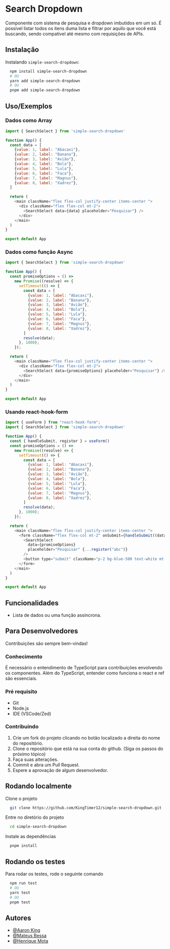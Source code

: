 
# Search Dropdown

Componente com sistema de pesquisa e dropdown imbutidos em um só. É possível listar todos os itens duma lista e filtrar por aquilo que você está buscando, sendo compativel até mesmo com requisições de APIs.
## Instalação

Instalando `simple-search-dropdown`:

```bash
  npm install simple-search-dropdown
  # OU
  yarn add simple-search-dropdown
  # OU
  pnpm add simple-search-dropdown
```
    
## Uso/Exemplos

### Dados como Array
```javascript
import { SearchSelect } from 'simple-search-dropdown'

function App() {
  const data = [
    {value: 1, label: "Abacaxi"},
    {value: 2, label: "Banana"},
    {value: 3, label: "Avião"},
    {value: 4, label: "Bola"},
    {value: 5, label: "Lula"},
    {value: 6, label: "Faca"},
    {value: 7, label: "Magnus"},
    {value: 8, label: "Xadrez"},
  ]

  return (
    <main className="flex flex-col justify-center items-center ">
      <div className="flex flex-col mt-2">
        <SearchSelect data={data} placeholder="Pesquisar"} />
      </div>
    </main>
  )
}

export default App
```

### Dados como função Async
```javascript
import { SearchSelect } from 'simple-search-dropdown'

function App() {
  const promiseOptions = () =>
    new Promise((resolve) => {
      setTimeout(() => {
        const data = [
          {value: 1, label: "Abacaxi"},
          {value: 2, label: "Banana"},
          {value: 3, label: "Avião"},
          {value: 4, label: "Bola"},
          {value: 5, label: "Lula"},
          {value: 6, label: "Faca"},
          {value: 7, label: "Magnus"},
          {value: 8, label: "Xadrez"},
        ]
        resolve(data);
      }, 1000);
    });

  return (
    <main className="flex flex-col justify-center items-center ">
      <div className="flex flex-col mt-2">
        <SearchSelect data={promiseOptions} placeholder="Pesquisar"} />
      </div>
    </main>
  )
}

export default App
```

### Usando react-hook-form
```javascript
import { useForm } from "react-hook-form";
import { SearchSelect } from 'simple-search-dropdown'

function App() {
  const { handleSubmit, register } = useForm()
  const promiseOptions = () =>
    new Promise((resolve) => {
      setTimeout(() => {
        const data = [
          {value: 1, label: "Abacaxi"},
          {value: 2, label: "Banana"},
          {value: 3, label: "Avião"},
          {value: 4, label: "Bola"},
          {value: 5, label: "Lula"},
          {value: 6, label: "Faca"},
          {value: 7, label: "Magnus"},
          {value: 8, label: "Xadrez"},
        ]
        resolve(data);
      }, 1000);
    });

  return (
    <main className="flex flex-col justify-center items-center ">
      <form className="flex flex-col mt-2" onSubmit={handleSubmit((data) => console.log(data))}>
        <SearchSelect
          data={promiseOptions}
          placeholder="Pesquisar" {...register("abc")}
        />
        <button type="submit" className="p-2 bg-blue-500 text-white mt-2">Submit</button>
      </form>
    </main>
  )
}

export default App
```


## Funcionalidades

- Lista de dados ou uma função assíncrona.


## Para Desenvolvedores

Contribuições são sempre bem-vindas!

### Conhecimento
É necessário o entendimento de TypeScript para contribuições envolvendo os componentes. Além do TypeScript, entender como funciona o react e ref são essenciais.

### Pré requisito
- Git
- Node.js
- IDE (VSCode/Zed)

### Contribuindo
1. Crie um fork do projeto clicando no botão localizado a direita do nome do repositório.
2. Clone o repositório que está na sua conta do github. (Siga os passos do próximo tópico)
3. Faça suas alterações.
4. Commit e abra um Pull Request.
5. Espere a aprovação de algum desenvolvedor.
## Rodando localmente

Clone o projeto

```bash
  git clone https://github.com/KingTimer12/simple-search-dropdown.git
```

Entre no diretório do projeto

```bash
  cd simple-search-dropdown
```

Instale as dependências

```bash
  pnpm install
```


## Rodando os testes

Para rodar os testes, rode o seguinte comando

```bash
  npm run test
  # OU
  yarn test
  # OU
  pnpm test
```
## Autores

- [@Aaron King](https://github.com/KingTimer12)
- [@Mateus Bessa](https://github.com/Mateusinbessa)
- [@Henrique Mota](https://github.com/henriquemota)
